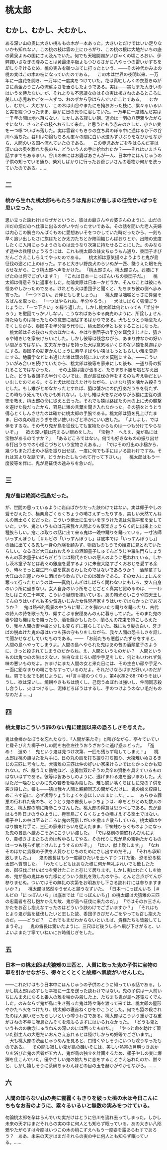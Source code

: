 # 桃太郎

## むかし、むかし、大むかし、
ある深い山の奥に大きい桃ももの木が一本あった。大きいとだけではいい足りないかも知れない。この桃の枝は雲の上にひろがり、この桃の根は大地だいちの底の黄泉よみの国にさえ及んでいた。何でも天地開闢かいびゃくの頃ころおい、伊弉諾いざなぎの尊みことは黄最津平阪よもつひらさかに八やっつの雷いかずちを却しりぞけるため、桃の実みを礫つぶてに打ったという、――その神代かみよの桃の実はこの木の枝になっていたのである。
　この木は世界の夜明以来、一万年に一度花を開き、一万年に一度実をつけていた。花は真紅しんくの衣蓋きぬがさに黄金おうごんの流蘇ふさを垂らしたようである。実は――実もまた大きいのはいうを待たない。が、それよりも不思議なのはその実は核さねのあるところに美しい赤児あかごを一人ずつ、おのずから孕はらんでいたことである。
　むかし、むかし、大むかし、この木は山谷やまたにを掩おおった枝に、累々るいるいと実を綴つづったまま、静かに日の光りに浴していた。一万年に一度結んだ実は一千年の間は地へ落ちない。しかしある寂しい朝、運命は一羽の八咫鴉やたがらすになり、さっとその枝へおろして来た。と思うともう赤みのさした、小さい実を一つ啄ついばみ落した。実は雲霧くもきりの立ち昇のぼる中に遥はるか下の谷川へ落ちた。谷川は勿論もちろん峯々の間に白い水煙みずけぶりをなびかせながら、人間のいる国へ流れていたのである。
　この赤児あかごを孕はらんだ実は深い山の奥を離れた後のち、どういう人の手に拾われたか？――それはいまさら話すまでもあるまい。谷川の末にはお婆ばあさんが一人、日本中にほんじゅうの子供の知っている通り、柴刈しばかりに行ったお爺じいさんの着物か何かを洗っていたのである。……

## 二

### 桃から生れた桃太郎ももたろうは鬼おにが島しまの征伐せいばつを思い立った。
思い立った訣わけはなぜかというと、彼はお爺さんやお婆さんのように、山だの川だの畑だのへ仕事に出るのがいやだったせいである。その話を聞いた老人夫婦は内心この腕白わんぱくものに愛想あいそをつかしていた時だったから、一刻も早く追い出したさに旗はたとか太刀たちとか陣羽織じんばおりとか、出陣の支度したくに入用にゅうようのものは云うなり次第に持たせることにした。のみならず途中の兵糧ひょうろうには、これも桃太郎の註文ちゅうもん通り、黍団子きびだんごさえこしらえてやったのである。
　桃太郎は意気揚々ようようと鬼が島征伐の途とに上のぼった。すると大きい野良犬のらいぬが一匹、饑うえた眼を光らせながら、こう桃太郎へ声をかけた。
「桃太郎さん。桃太郎さん。お腰に下げたのは何でございます？」
「これは日本一にっぽんいちの黍団子だ。」
　桃太郎は得意そうに返事をした。勿論実際は日本一かどうか、そんなことは彼にも怪あやしかったのである。けれども犬は黍団子と聞くと、たちまち彼の側へ歩み寄った。
「一つ下さい。お伴ともしましょう。」
　桃太郎は咄嗟とっさに算盤そろばんを取った。
「一つはやられぬ。半分やろう。」
　犬はしばらく強情ごうじょうに、「一つ下さい」を繰り返した。しかし桃太郎は何といっても「半分やろう」を撤回てっかいしない。こうなればあらゆる商売のように、所詮しょせん持たぬものは持ったものの意志に服従するばかりである。犬もとうとう嘆息たんそくしながら、黍団子を半分貰う代りに、桃太郎の伴ともをすることになった。
　桃太郎はその後のち犬のほかにも、やはり黍団子の半分を餌食えじきに、猿さるや雉きじを家来けらいにした。しかし彼等は残念ながら、あまり仲なかの好いい間がらではない。丈夫な牙きばを持った犬は意気地いくじのない猿を莫迦ばかにする。黍団子の勘定かんじょうに素早すばやい猿はもっともらしい雉を莫迦にする。地震学などにも通じた雉は頭の鈍にぶい犬を莫迦にする。――こういういがみ合いを続けていたから、桃太郎は彼等を家来にした後も、一通り骨の折れることではなかった。
　その上猿は腹が張ると、たちまち不服を唱となえ出した。どうも黍団子の半分くらいでは、鬼が島征伐の伴をするのも考え物だといい出したのである。すると犬は吠ほえたけりながら、いきなり猿を噛かみ殺そうとした。もし雉がとめなかったとすれば、猿は蟹かにの仇打あだうちを待たず、この時もう死んでいたかも知れない。しかし雉は犬をなだめながら猿に主従の道徳を教え、桃太郎の命に従えと云った。それでも猿は路ばたの木の上に犬の襲撃を避けた後だったから、容易に雉の言葉を聞き入れなかった。その猿をとうとう得心とくしんさせたのは確かに桃太郎の手腕である。桃太郎は猿を見上げたまま、日の丸の扇おうぎを使い使いわざと冷かにいい放した。
「よしよし、では伴をするな。その代り鬼が島を征伐しても宝物たからものは一つも分けてやらないぞ。」
　欲の深い猿は円まるい眼めをした。
「宝物？　へええ、鬼が島には宝物があるのですか？」
「あるどころではない。何でも好きなものの振り出せる打出うちでの小槌こづちという宝物さえある。」
「ではその打出の小槌から、幾つもまた打出の小槌を振り出せば、一度に何でも手にはいる訣わけですね。それは耳よりな話です。どうかわたしもつれて行って下さい。」
　桃太郎はもう一度彼等を伴に、鬼が島征伐の途みちを急いだ。

## 三

### 鬼が島は絶海の孤島だった。
が、世間の思っているように岩山ばかりだった訣わけではない。実は椰子やしの聳そびえたり、極楽鳥ごくらくちょうの囀さえずったりする、美しい天然てんねんの楽土らくどだった。こういう楽土に生せいを享うけた鬼は勿論平和を愛していた。いや、鬼というものは元来我々人間よりも享楽きょうらく的に出来上った種族らしい。瘤こぶ取りの話に出て来る鬼は一晩中踊りを踊っている。一寸法師いっすんぼうし［＃ルビの「いっすんぼうし」は底本では「いっすんぽうし」］の話に出てくる鬼も一身の危険を顧みず、物詣ものもうでの姫君に見とれていたらしい。なるほど大江山おおえやまの酒顛童子しゅてんどうじや羅生門らしょうもんの茨木童子いばらぎどうじは稀代きだいの悪人のように思われている。しかし茨木童子などは我々の銀座を愛するように朱雀大路すざくおおじを愛する余り、時々そっと羅生門へ姿を露あらわしたのではないであろうか？　酒顛童子も大江山の岩屋いわやに酒ばかり飲んでいたのは確かである。その女人にょにんを奪って行ったというのは――真偽しんぎはしばらく問わないにもしろ、女人自身のいう所に過ぎない。女人自身のいう所をことごとく真実と認めるのは、――わたしはこの二十年来、こういう疑問を抱いている。あの頼光らいこうや四天王してんのうはいずれも多少気違いじみた女性崇拝家すうはいかではなかったであろうか？
　鬼は熱帯的風景の中うちに琴ことを弾ひいたり踊りを踊ったり、古代の詩人の詩を歌ったり、頗すこぶる安穏あんのんに暮らしていた。そのまた鬼の妻や娘も機はたを織ったり、酒を醸かもしたり、蘭らんの花束を拵こしらえたり、我々人間の妻や娘と少しも変らずに暮らしていた。殊にもう髪の白い、牙きばの脱ぬけた鬼の母はいつも孫の守もりをしながら、我々人間の恐ろしさを話して聞かせなどしていたものである。――
「お前たちも悪戯いたずらをすると、人間の島へやってしまうよ。人間の島へやられた鬼はあの昔の酒顛童子のように、きっと殺されてしまうのだからね。え、人間というものかい？　人間というものは角つのの生はえない、生白なまじろい顔や手足をした、何ともいわれず気味の悪いものだよ。おまけにまた人間の女と来た日には、その生白い顔や手足へ一面に鉛なまりの粉こをなすっているのだよ。それだけならばまだ好いいのだがね。男でも女でも同じように、※(「言＋墟のつくり」、第4水準2-88-74)うそはいうし、欲は深いし、焼餅やきもちは焼くし、己惚うぬぼれは強いし、仲間同志殺し合うし、火はつけるし、泥棒どろぼうはするし、手のつけようのない毛だものなのだよ……」

## 四

### 桃太郎はこういう罪のない鬼に建国以来の恐ろしさを与えた。
鬼は金棒かなぼうを忘れたなり、「人間が来たぞ」と叫びながら、亭々ていていと聳そびえた椰子やしの間を右往左往うおうざおうに逃げ惑まどった。
「進め！　進め！　鬼という鬼は見つけ次第、一匹も残らず殺してしまえ！」
　桃太郎は桃の旗はたを片手に、日の丸の扇を打ち振り打ち振り、犬猿雉いぬさるきじの三匹に号令した。犬猿雉の三匹は仲の好いい家来けらいではなかったかも知れない。が、饑うえた動物ほど、忠勇無双むそうの兵卒の資格を具えているものはないはずである。彼等は皆あらしのように、逃げまわる鬼を追いまわした。犬はただ一噛ひとかみに鬼の若者を噛み殺した。雉も鋭い嘴くちばしに鬼の子供を突き殺した。猿も――猿は我々人間と親類同志の間がらだけに、鬼の娘を絞殺しめころす前に、必ず凌辱りょうじょくを恣ほしいままにした。……
　あらゆる罪悪の行われた後のち、とうとう鬼の酋長しゅうちょうは、命をとりとめた数人の鬼と、桃太郎の前に降参こうさんした。桃太郎の得意は思うべしである。鬼が島はもう昨日きのうのように、極楽鳥ごくらくちょうの囀さえずる楽土ではない。椰子やしの林は至るところに鬼の死骸しがいを撒まき散らしている。桃太郎はやはり旗を片手に、三匹の家来けらいを従えたまま、平蜘蛛ひらぐものようになった鬼の酋長へ厳おごそかにこういい渡した。
「では格別の憐愍れんびんにより、貴様きさまたちの命は赦ゆるしてやる。その代りに鬼が島の宝物たからものは一つも残らず献上けんじょうするのだぞ。」
「はい、献上致します。」
「なおそのほかに貴様の子供を人質ひとじちのためにさし出すのだぞ。」
「それも承知致しました。」
　鬼の酋長はもう一度額ひたいを土へすりつけた後、恐る恐る桃太郎へ質問した。
「わたくしどもはあなた様に何か無礼ぶれいでも致したため、御征伐ごせいばつを受けたことと存じて居ります。しかし実はわたくしを始め、鬼が島の鬼はあなた様にどういう無礼を致したのやら、とんと合点がてんが参りませぬ。ついてはその無礼の次第をお明あかし下さる訣わけには参りますまいか？」
　桃太郎は悠然ゆうぜんと頷うなずいた。
「日本一にっぽんいち［＃ルビの「にっぽんいち」は底本では「にっぼんいち」］の桃太郎は犬猿雉の三匹の忠義者を召し抱かかえた故、鬼が島へ征伐に来たのだ。」
「ではそのお三さんかたをお召し抱えなすったのはどういう訣わけでございますか？」
「それはもとより鬼が島を征伐したいと志した故、黍団子きびだんごをやっても召し抱えたのだ。――どうだ？　これでもまだわからないといえば、貴様たちも皆殺してしまうぞ。」
　鬼の酋長は驚いたように、三尺ほど後うしろへ飛び下さがると、いよいよまた丁寧ていねいにお時儀じぎをした。

## 五

### 日本一の桃太郎は犬猿雉の三匹と、人質に取った鬼の子供に宝物の車を引かせながら、得々とくとくと故郷へ凱旋がいせんした。
――これだけはもう日本中にほんじゅうの子供のとうに知っている話である。しかし桃太郎は必ずしも幸福に一生を送った訣わけではない。鬼の子供は一人前いちにんまえになると番人の雉を噛かみ殺した上、たちまち鬼が島へ逐電ちくでんした。のみならず鬼が島に生き残った鬼は時々海を渡って来ては、桃太郎の屋形やかたへ火をつけたり、桃太郎の寝首ねくびをかこうとした。何でも猿の殺されたのは人違いだったらしいという噂うわさである。桃太郎はこういう重かさね重がさねの不幸に嘆息たんそくを洩もらさずにはいられなかった。
「どうも鬼というものの執念しゅうねんの深いのには困ったものだ。」
「やっと命を助けて頂いた御主人の大恩だいおんさえ忘れるとは怪けしからぬ奴等でございます。」
　犬も桃太郎の渋面じゅうめんを見ると、口惜くやしそうにいつも唸うなったものである。
　その間も寂しい鬼が島の磯いそには、美しい熱帯の月明つきあかりを浴びた鬼の若者が五六人、鬼が島の独立を計画するため、椰子やしの実に爆弾を仕こんでいた。優やさしい鬼の娘たちに恋をすることさえ忘れたのか、黙々と、しかし嬉しそうに茶碗ちゃわんほどの目の玉を赫かがやかせながら。……

## 六

### 人間の知らない山の奥に雲霧くもきりを破った桃の木は今日こんにちもなお昔のように、累々るいるいと無数の実みをつけている。
勿論桃太郎を孕はらんでいた実だけはとうに谷川を流れ去ってしまった。しかし未来の天才はまだそれらの実の中に何人とも知らず眠っている。あの大きい八咫鴉やたがらすは今度はいつこの木の梢こずえへもう一度姿を露あらわすであろう？　ああ、未来の天才はまだそれらの実の中に何人とも知らず眠っている。……
